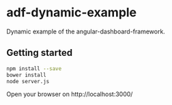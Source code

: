 adf-dynamic-example
===================

Dynamic example of the angular-dashboard-framework.

## Getting started

```bash
npm install --save
bower install
node server.js
```

Open your browser on http://localhost:3000/
